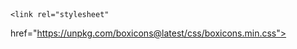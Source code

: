 <!DOCTYPE html>
<html>
<head>
	<meta charset="utf-8">
	<meta name="viewport" content="width=device-width, initial-scale=1">
	<title>Personal Portfolio Website 2022</title>
	<link rel="stylesheet" type="text/css" href="css/style.css">

	<link rel="stylesheet"
  href="https://unpkg.com/boxicons@latest/css/boxicons.min.css">
    <link rel="stylesheet" href="khalidcss.css">
  <link rel="preconnect" href="https://fonts.googleapis.com">
  <link rel="preconnect" href="https://fonts.gstatic.com" crossorigin>
  <link href="https://fonts.googleapis.com/css2?family=Jost:wght@100;200;300;400;500;600;700;800;900&display=swap" rel="stylesheet">
	<style>
		
@import url('https://fonts.googleapis.com/css2?family=Aboreto&family=Tajawal&display=swap');

#bigdiv{
    display: flex;
    top: 0;
    justify-content: space-between;
    align-items: center;
    height: 50px;
    background-color: black;
    border-radius: 10px;
    padding: 6px;
    position: fixed;
    z-index: 100;
    width: 95%;
    margin-right: 20px;
    margin-left: 20px;
}

#naviga nav a{

    margin-right: 20px;
    text-decoration: none;
    font-size: 18px;
    font-weight: 200;
    color: white;
}
#logo{
    text-decoration: none;
    color: white;
    font-size: 18px;
    font-weight: 200;
    
}
#s1{
    width: 100%;
    height: 550px;
    margin-top: 30px;
    justify-content: space-between;
    display: flex;
    align-items: center;
    align-self: center;
    margin-left: 30px;
    margin-right: 30px;
 
}
.str{
    background-color: red;
    height: 10px;
    margin-top: -33px;
    width: 50px;
    border-radius: 20px;
}
#s1 h1{
    font-size: 40px;
    font-family: 'Lucida Sans', 'Lucida Sans Regular', 'Lucida Grande', 'Lucida Sans Unicode', Geneva, Verdana, sans-serif;

}
#s1 p{
   width: 80%;
   font-family: 'Aboreto', cursive;
   
}
section{
    
    z-index: 99;
}
#inp{
    padding: 10px;
    background-color: red;
    font-family: sans-serif;
    font-weight: 700;
    font-size: 17px;
    width: 100px;
    border: 0;
    border-radius: 7px;
   
}
.para{
    
    padding: 10px;
}
#img{
    border-radius: 0px 100px 0px 100px;
    margin-right: 100px;
    width: 500px;
    box-shadow: 0px 0px 30px 15px red;
}
.nike{
    display: flex;
    justify-content: center;
    letter-spacing: 150px;
    font-size: 17px;
    font-style: italic;
    font-weight:800;
    
}
footer{
    
    height: 400px;
    background-color: black;
    margin-left: 30px;
    margin-right: 30px;
}
.ftr{
    display: flex;
    align-items: center;
    justify-content: space-around;
}
.navfotr{
    
    display: flex;
    
}
.navfotr nav{
    
    display: flex;
    flex-direction: column;
    

   
}
.navfotr nav a{
    color: white;
    margin-bottom: 15px;
    text-decoration: none;
    margin-left: 50px;
}
#cpt h1{
    color: white;
    text-align: center;
    font-size: 15px;
}
	
	</style>
</head>
<body>
	<!--------header---->
	<header>
		<!-- <a href="#" class="logo"><img src="img/logo.png"></a> -->
		<div class="bx bx-menu" id="menu-icon"></div>

		<ul class="navlist">
			<li><a href="#home">Home</a></li>
			<li><a href="#about">About</a></li>
			<li><a href="#portfolio">Portfolio</a></li>
			<li><a href="#service">Service</a></li>
			<li><a href="#contact">Contact</a></li>
		</ul>
		
	</header>

	<!--------home---->
	<section class="home" id="home">
		<div class="home-text">
			<h3>Hello, I'm</h3>
			
			<h1>khalid zarai</h1>
			<div id="str"></div>
			<h5>A Developer Full stack <span>From Morocco</span></h5>
			<p>I am a full stack web developer in Morocco <br> and dedicated to my work.</p>
			<div class="social">
				<a href="#"><i class='bx bxl-facebook'></i></a>
				<a href="#"><i class='bx bxl-twitter' ></i></a>
				<a href="#"><i class='bx bxl-linkedin' ></i></a>
				<a href="#"><i class='bx bxl-behance' ></i></a>
			</div>
			<a href="#" class="btn">About Me</a>
		</div>

		<div class="home-img">
			<img src="img\WhatsApp_Image_2022-04-23_at_00.10.39-removebg-preview.png">
		</div>
	</section>

	<!--------sub service---->
	<section class="sub-service">
		<div class="items">
			<div class="sub-box"> 
				<div class="sub-img">
					<img src="img/target.svg">
				</div>
				<h3>Pixel Perfect</h3>
				<p>Most common methods for designing websites that work well on desktop is responsive and adaptive design.</p>
			</div>

			<div class="sub-box">
				<div class="sub-img">
					<img src="img/brush.svg">
				</div>
				<h3>High Quality</h3>
				<p>Most common methods for designing websites that work well on desktop is responsive and adaptive design.</p>
			</div>

			<div class="sub-box">
				<div class="sub-img">
					<img src="img/energy.svg">
				</div>
				<h3>Awesome Idea</h3>
				<p>Most common methods for designing websites that work well on desktop is responsive and adaptive design.</p>
			</div>

		</div>
	</section>

	<!--------About---->
	<section class="about" id="about">
		<div class="about-img">
			<img src="img/about.jpg">
		</div>

		<div class="about-text">
			<h3>je suis développeur</h3>
			<h2>Je peux développer tout ce que vous voulez</h2>
			<p>Bonjour ! je suis un développeur web expérimenté et déterminé, prêt à mettre mes compétences à votre disposition pour réaliser votre projet avec succès. Je prends plaisir à chaque étape du processus de conception, en travaillant en étroite collaboration avec mes clients pour garantir leurs objectifs.</p>
			<a href="#" class="btn">Hire Me</a>
		</div>
	</section>

	<!--------portfolio---->
	<section class="portfolio" id="portfolio">
		<div class="heading">
			<h3>Portfolio</h3>
			<h2>My Amazing Work</h2>
			<p>Most common methods for designing websites that work well on desktop is <br> responsive and adaptive design</p>
		</div>

		<div class="portfolio-content">
			<div class="col">
				<img src="img/work1.jpg">
				<div class="layer">
					<h3>Web Design</h3>
					<h5>Popup</h5>
				</div>
			</div>

		</div>
	</section>

	<!--------service---->
	<section class="service" id="service">
		<div class="heading">
			<h3>Service</h3>
			<h2>What I Do For Clients</h2>
			<p>Most common methods for designing websites that work well on desktop is <br> responsive and adaptive design</p>
		</div>

		<div class="service-content">
			<div class="row">
				<div class="s s-one">
					<img src="img/anchor.svg">
				</div>
				<h3>Web Design</h3>
				<h5>Starts From <span>$99</span></h5>
				<p>Web design refers to the design of websites that are displayed on the internet. It usually refers to the user experience aspects of website development</p>
			</div>

			<div class="row">
				<div class="s s-tow">
					<img src="img/physics.svg">
				</div>
				<h3>Web Design</h3>
				<h5>Starts From <span>$99</span></h5>
				<p>Web design refers to the design of websites that are displayed on the internet. It usually refers to the user experience aspects of website development</p>
			</div>

			<div class="row">
				<div class="s s-three">
					<img src="img/contact.svg">
				</div>
				<h3>Web Design</h3>
				<h5>Starts From <span>$99</span></h5>
				<p>Web design refers to the design of websites that are displayed on the internet. It usually refers to the user experience aspects of website development</p>
			</div>

			<div class="row">
				<div class="s s-four">
					<img src="img/web.svg">
				</div>
				<h3>Web Design</h3>
				<h5>Starts From <span>$99</span></h5>
				<p>Web design refers to the design of websites that are displayed on the internet. It usually refers to the user experience aspects of website development</p>
			</div>

		</div>
	</section>

	<!--------work---->
	<section class="cta">
		<div class="heading">
			<h2>Completed 1200+ Projects <br> Successfully</h2>
		</div>

		<div class="cta-box">
			<div class="wrap one">
				<h3>1200+</h3>
				<p>Finished Projects</p>
			</div>

			<div class="wrap two">
				<h3>350+</h3>
				<p>Happy Customer</p>
			</div>

			<div class="wrap three">
				<h3>15k</h3>
				<p>Global Customers</p>
			</div>

		</div>
	</section>

	<!--------contact---->
	<section class="contact" id="contact">
		<div class="container">
			<div class="center">
				<h3>Let's talk about everything</h3>
				<p>Don't like forms? Send me an email.</p>
			</div>

			<div class="action">
				<form>
					<input type="email" name="email" placeholder="Enter Your email" required>
					<input type="submit" name="submit" value="Submit">
				</form>
			</div>
		</div>
	</section>

	<!--------ends---->
	<div class="ends">
		<p>Made with love by khalid zarai © 2022</p>
	</div>

	<script src="https://unpkg.com/scrollreveal"></script>

	<!--------Link to js---->
	<script type="text/javascript" src="js/script.js"></script>
	
</body>
</html>

